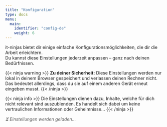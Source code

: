 ```yaml
---
title: "Konfiguration"
type: docs
menu:
  main:
    identifier: "config-de"
    weight: 6
---
```


<!-- prettier-ignore-start -->

it-ninjas bietet dir einige einfache Konfigurationsmöglichkeiten, die dir die Arbeit erleichtern.  
Du kannst diese Einstellungen jederzeit anpassen – ganz nach deinen Bedürfnissen.

{{< ninja warning >}}
**Zu deiner Sicherheit:** Diese Einstellungen werden nur lokal in deinem Browser gespeichert und verlassen deinen Rechner nicht.  
Das bedeutet allerdings, dass du sie auf einem anderen Gerät erneut eingeben musst.
{{< /ninja >}}

{{< ninja info >}}
Die Einstellungen dienen dazu, Inhalte, welche für dich nicht relevant sind auszublenden. Es handelt sich dabei um keine
vertraulichen Informationen oder Geheimnisse...
{{< /ninja >}}

<div id="loading-indicator" style="color: #555; font-style: italic; margin-bottom: 1em;">
  ⏳ Einstellungen werden geladen...
</div>

<form id="config-form" style="display: none;">
  <label for="username">Benutzername:</label><br />
  <input type="text" id="username" name="username" /><br /><br />

  <label for="localrepo">Pfad zum lokalen Repository (dort wo du deine Übungen speichern willst):</label><br />
  <input type="text" id="localrepo" name="localrepo" style="width: 100%;" /><br /><br />

  <label for="os">Betriebssystem des Entwicklungsrechners:</label><br />
  <select id="os" name="os">
    <option value="Windows">Windows</option>
    <option value="Linux">Linux</option>
  </select><br /><br />

  <label for="apprenticeshipprovider">Wahl der Ausbildungsstätte:</label><br />
  <select id="apprenticeshipprovider" name="apprenticeshipprovider">
    <option value="">(keine)</option>
    <option value="SBB">SBB</option>
    <option value="89grad">89grad</option>
    <option value="Puzzle ITC">Puzzle ITC</option>
    <option value="unic">unic</option>
  </select><br /><br />

  <button type="submit">Speichern</button>

</form>

<p id="save-status" style="color: green; display: none;">Einstellungen gespeichert!</p>

<script>
  function getWithDefault(key, fallback) {
    const value = localStorage.getItem(key);
    if (value === null || value === '') {
      console.log(`ℹ️ ${key} not defined → Use default value: "${fallback}"`);
      return fallback;
    } else {
      console.log(`✅ ${key} loaded: "${value}"`);
      return value;
    }
  }

  function loadSettings(){
    console.log("🚀 Load settings...");

    const username = getWithDefault('itninja_username', 'u123456');
    const os = getWithDefault('itninja_os', 'Windows');
    const apprenticeshipprovider = getWithDefault('itninja_apprenticeshipprovider', '');

    let defaultPath = 'C:\\Users\\u123456\\local_repos\\it-ninja-labs';
    if (os.toLowerCase() === 'linux') {
      defaultPath = '/home/u123456/repos.local/it-ninjas-lab';
    }
    defaultPath = defaultPath.replace("u123456", username);
    window.defaultRepoPath = defaultPath; //store for later

    const localrepo = getWithDefault('itninja_localrepo', defaultPath);

    // init form
    document.getElementById('username').value = username;
    document.getElementById('localrepo').value = localrepo;
    document.getElementById('os').value = os;
    document.getElementById('apprenticeshipprovider').value = apprenticeshipprovider;

    document.getElementById('loading-indicator').style.display = 'none';
    document.getElementById('config-form').style.display = 'block';

    console.log("✅ Settings loaded...");
  }

  function saveSettings(){
    e.preventDefault();

    const username = document.getElementById('username').value;
    const os = document.getElementById('os').value;
    const apprenticeshipprovider = document.getElementById('apprenticeshipprovider').value;
    const localrepoInput = document.getElementById('localrepo').value;

    localStorage.setItem('itninja_username', username);
    localStorage.setItem('itninja_os', os);
    localStorage.setItem('itninja_apprenticeshipprovider', apprenticeshipprovider);

    if (localrepoInput === window.defaultRepoPath) {
      localStorage.setItem('itninja_localrepo', '');
      console.log('ℹ️ Default-Repository path detected → store empty string');
    } else {
      localStorage.setItem('itninja_localrepo', localrepoInput);
      console.log(`✅ Custom-Repository path saved: "${localrepoInput}"`);
    }

    const status = document.getElementById('save-status');
    status.style.display = 'block';

    setTimeout(() => location.reload(), 500); // 🔁 Reload after short break
  }

  // ---------------------------------------------------
  // Main
  // ---------------------------------------------------
  // when loading document...
  window.addEventListener('DOMContentLoaded', () => {
    loadSettings();
  });

  // when pressing submit
  document.getElementById('config-form').addEventListener('submit', (e) => {
    saveSettings();
  });
</script>
<!-- prettier-ignore-end -->
